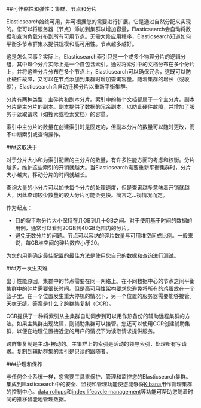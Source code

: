 ##可伸缩性和弹性：集群、节点和分片

Elasticsearch始终可用，并可根据您的需要进行扩展。它是通过自然分配来实现的。您可以将服务器（节点）添加到集群以增加容量，Elasticsearch会自动将数据和查询负载分布到所有可用节点。无需大修应用程序，Elasticsearch知道如何平衡多节点群集以提供规模和高可用性。节点越多越好。



这是怎么回事？实际上，Elasticsearch索引只是一个或多个物理分片的逻辑分组，其中每个分片实际上是一个自包含索引。通过将索引中的文档分布在多个分片上，并将这些分片分布在多个节点上，Elasticsearch可以确保冗余，这既可以防止硬件故障，又可以在节点添加到集群时增加查询容量。随着集群的增长（或收缩），Elasticsearch会自动迁移分片以重新平衡集群。



分片有两种类型：主碎片和副本分片。索引中的每个文档都属于一个主分片。副本分片是主分片的副本。副本提供了数据的冗余副本，以防止硬件故障，并增加了服务于读取请求（如搜索或检索文档）的容量。



索引中主分片的数量在创建索引时是固定的，但副本分片的数量可以随时更改，而不中断索引或查询操作。



###这取决于

对于分片大小和为索引配置的主分片的数量，有许多性能方面的考虑和权衡。分片越多，维护这些索引的开销就越大。当Elasticsearch需要重新平衡集群时，分片大小越大，移动分片的时间就越长。



查询大量的小分片可以加快每个分片的处理速度，但是查询越多意味着开销就越大，因此查询较少数量的较大分片可能会更快。简言之…视情况而定。



作为起点：



* 目的将平均分片大小保持在几GB到几十GB之间。对于使用基于时间的数据的用例，通常可以看到20GB到40GB范围内的分片。
* 避免无数分片的问题。节点可以容纳的碎片数量与可用堆空间成比例。一般来说，每GB堆空间的碎片数应小于20。

为您的用例确定最佳配置的最佳方法是[使用您自己的数据和查询进行测试]()。



###万一发生灾难

出于性能原因，集群中的节点需要在同一网络上。在不同数据中心的节点之间平衡集群中的碎片需要很长时间。但是高可用性架构要求您避免将所有的鸡蛋放在一个篮子里。在一个位置发生重大停机的情况下，另一个位置的服务器需要能够接管。天衣无缝。答案是什么？跨群集复制（CCR）。



CCR提供了一种将索引从主集群自动同步到可以用作热备份的辅助远程集群的方法。如果主集群出现故障，则辅助集群可以接管。您还可以使用CCR创建辅助集群，以便在地理位置接近您的用户的情况下为读取请求提供服务。



跨群集复制是主动-被动的。主集群上的索引是活动的领导索引，处理所有写请求。复制到辅助群集的索引是只读的跟随者。



###护理和保养

与任何企业系统一样，您需要工具来保护、管理和监控您的Elasticsearch集群。集成到Elasticsearch中的安全、监视和管理功能使您能够将[Kibana]()用作管理集群的控制中心。[data rollups]()和[index lifecycle management]()等功能可帮助您随着时间的推移智能地管理数据。